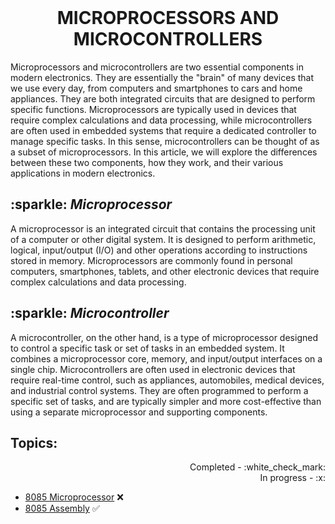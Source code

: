 <br>
<h1 align="center">MICROPROCESSORS AND MICROCONTROLLERS </h1>
<p>Microprocessors and microcontrollers are two essential components in modern electronics. They are essentially the "brain" of many devices that we use every day, from computers and smartphones to cars and home appliances. They are both integrated circuits that are designed to perform specific functions. Microprocessors are typically used in devices that require complex calculations and data processing, while microcontrollers are often used in embedded systems that require a dedicated controller to manage specific tasks. In this sense, microcontrollers can be thought of as a subset of microprocessors. In this article, we will explore the differences between these two components, how they work, and their various applications in modern electronics.</p>
<h2> :sparkle: <em>Microprocessor</em> </h2>
<p>A microprocessor is an integrated circuit that contains the processing unit of a computer or other digital system. It is designed to perform arithmetic, logical, input/output (I/O) and other operations according to instructions stored in memory. Microprocessors are commonly found in personal computers, smartphones, tablets, and other electronic devices that require complex calculations and data processing.</p>
<h2> :sparkle: <em>Microcontroller</em> </h2>
<p>A microcontroller, on the other hand, is a type of microprocessor designed to control a specific task or set of tasks in an embedded system. It combines a microprocessor core, memory, and input/output interfaces on a single chip. Microcontrollers are often used in electronic devices that require real-time control, such as appliances, automobiles, medical devices, and industrial control systems. They are often programmed to perform a specific set of tasks, and are typically simpler and more cost-effective than using a separate microprocessor and supporting components.</p>

<h2>Topics:</h2>
<p align="right">Completed - :white_check_mark: <br> In progress - :x: </p>

- [8085 Microprocessor](./8085/8085.md) :x:
- [8085 Assembly](./assembly/ASSEMBLY.md) :white_check_mark:
